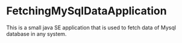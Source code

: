# FetchingMySqlDataApplication
This is a small java SE application that is used to fetch data of Mysql database in any system.
